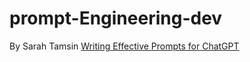 # prompt-Engineering-dev
By Sarah Tamsin
[Writing Effective Prompts for ChatGPT](https://learning.oreilly.com/live-events/writing-effective-prompts-for-chatgpt/0636920090058/0642572015941/)

